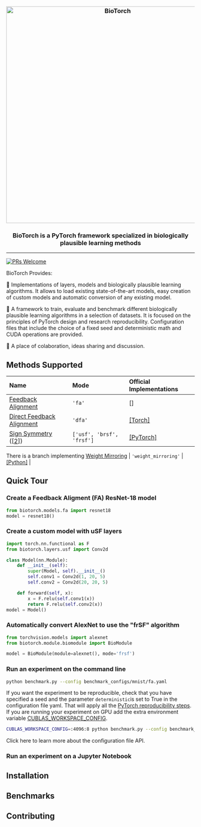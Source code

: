 <h3 align="center">
    <img width="580" alt="BioTorch" src="https://user-images.githubusercontent.com/17982112/121555300-2e01ee80-ca13-11eb-878d-a0f7e8b20401.png">
</h3>

<h3 align="center">
    <p>BioTorch is a PyTorch framework specialized in biologically plausible learning methods</p>
</h3>

---
[![PRs Welcome](https://img.shields.io/badge/PRs-welcome-brightgreen.svg?style=flat-square)](http://makeapullrequest.com)

BioTorch Provides:

🧠 Implementations of layers, models and biologically plausible learning algorithms. It allows to load existing state-of-the-art models, easy creation of custom models and automatic conversion of any existing model.

🧠 A framework to train, evaluate and benchmark different biologically plausible learning algorithms in a selection of datasets. It is focused on the principles of PyTorch design and research reproducibility. Configuration files that include the choice of a fixed seed and deterministic math and CUDA operations are provided. 

🧠 A place of colaboration, ideas sharing and discussion.  

## Methods Supported

| Name  | Mode | Official Implementations|
| :---         |     :---      | :---      |
| [Feedback Alignment](https://arxiv.org/abs/1411.0247)    | `'fa'`     |[]|
| [Direct Feedback Alignment](https://arxiv.org/abs/1609.01596)    |   `'dfa'`     |[[Torch]](https://github.com/anokland/dfa-torch) |
| [Sign Symmetry](https://arxiv.org/pdf/1510.05067.pdf) ([[2](https://arxiv.org/abs/1811.03567)])    | `['usf', 'brsf', 'frsf']`  | [[PyTorch]](https://github.com/willwx/sign-symmetry)|

There is a branch implementing 
[Weight Mirroring](https://arxiv.org/abs/1904.05391)     |  `'weight_mirroring'` | [[Python]](https://github.com/makrout/Deep-Learning-without-Weight-Transport) | 


## Quick Tour

### Create a Feedback Aligment (FA) ResNet-18 model

```python
from biotorch.models.fa import resnet18
model = resnet18()
```

### Create a custom model with uSF layers

```python
import torch.nn.functional as F
from biotorch.layers.usf import Conv2d

class Model(nn.Module):
    def __init__(self):
        super(Model, self).__init__()
        self.conv1 = Conv2d(1, 20, 5)
        self.conv2 = Conv2d(20, 20, 5)

    def forward(self, x):
        x = F.relu(self.conv1(x))
        return F.relu(self.conv2(x))
model = Model()
```

### Automatically convert AlexNet to use the "frSF" algorithm

```python
from torchvision.models import alexnet
from biotorch.module.biomodule import BioModule

model = BioModule(module=alexnet(), mode='frsf')
```

### Run an experiment on the command line

```bash
python benchmark.py --config benchmark_configs/mnist/fa.yaml
```

If you want the experiment to be reproducible, check that you have specified a seed and the parameter `deterministic`is set to True in the configuration file yaml. That will apply all the [PyTorch reproducibility steps](https://pytorch.org/docs/stable/notes/randomness.html). 
If you are running your experiment on GPU add the extra environment variable [CUBLAS_WORKSPACE_CONFIG](https://docs.nvidia.com/cuda/cublas/index.html#cublasApi_reproducibility).

```bash
CUBLAS_WORKSPACE_CONFIG=:4096:8 python benchmark.py --config benchmark_configs/mnist/fa.yaml
```


Click here to learn more about the configuration file API. 


### Run an experiment on a Jupyter Notebook





## Installation





## Benchmarks

## Contributing



